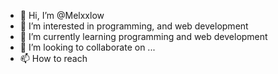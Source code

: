 - 👋 Hi, I’m @Melxxlow
- 👀 I’m interested in programming, and web development
- 🌱 I’m currently learning programming and web development
- 💞️ I’m looking to collaborate on ...
- 📫 How to reach 

<!---
Melxxlow/Melxxlow is a ✨ special ✨ repository because its `README.md` (this file) appears on your GitHub profile.
You can click the Preview link to take a look at your changes.
--->
